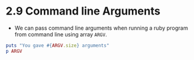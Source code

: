 # 2.9 Command line Arguments

* We can pass command line arguments when running a ruby program from command line using array `ARGV`.

 ```ruby
 puts "You gave #{ARGV.size} arguments"
 p ARGV
 ```

